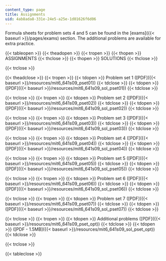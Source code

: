 ```yaml
---
content_type: page
title: Assignments
uid: 4ab8ada8-331e-24e5-a25e-1d01626f6d06
---
```


Formula sheets for problem sets 4 and 5 can be found in the [exams]({{< baseurl >}}/pages/exams) section. The additional problems are available for extra practice.

{{< tableopen >}}
{{< theadopen >}}
{{< tropen >}}
{{< thopen >}}
ASSIGNMENTS
{{< thclose >}}
{{< thopen >}}
SOLUTIONS
{{< thclose >}}

{{< trclose >}}

{{< theadclose >}}
{{< tropen >}}
{{< tdopen >}}
Problem set 1 ([PDF]({{< baseurl >}}/resources/mit6_641s09_pset01))
{{< tdclose >}}
{{< tdopen >}}
([PDF]({{< baseurl >}}/resources/mit6_641s09_sol_pset01))
{{< tdclose >}}

{{< trclose >}}
{{< tropen >}}
{{< tdopen >}}
Problem set 2 ([PDF]({{< baseurl >}}/resources/mit6_641s09_pset02))
{{< tdclose >}}
{{< tdopen >}}
([PDF]({{< baseurl >}}/resources/mit6_641s09_sol_pset02))
{{< tdclose >}}

{{< trclose >}}
{{< tropen >}}
{{< tdopen >}}
Problem set 3 ([PDF]({{< baseurl >}}/resources/mit6_641s09_pset03))
{{< tdclose >}}
{{< tdopen >}}
([PDF]({{< baseurl >}}/resources/mit6_641s09_sol_pset03))
{{< tdclose >}}

{{< trclose >}}
{{< tropen >}}
{{< tdopen >}}
Problem set 4 ([PDF]({{< baseurl >}}/resources/mit6_641s09_pset04))
{{< tdclose >}}
{{< tdopen >}}
([PDF]({{< baseurl >}}/resources/mit6_641s09_sol_pset04))
{{< tdclose >}}

{{< trclose >}}
{{< tropen >}}
{{< tdopen >}}
Problem set 5 ([PDF]({{< baseurl >}}/resources/mit6_641s09_pset05))
{{< tdclose >}}
{{< tdopen >}}
([PDF]({{< baseurl >}}/resources/mit6_641s09_sol_pset05))
{{< tdclose >}}

{{< trclose >}}
{{< tropen >}}
{{< tdopen >}}
Problem set 6 ([PDF]({{< baseurl >}}/resources/mit6_641s09_pset06))
{{< tdclose >}}
{{< tdopen >}}
([PDF]({{< baseurl >}}/resources/mit6_641s09_sol_pset06))
{{< tdclose >}}

{{< trclose >}}
{{< tropen >}}
{{< tdopen >}}
Problem set 7 ([PDF]({{< baseurl >}}/resources/mit6_641s09_pset07))
{{< tdclose >}}
{{< tdopen >}}
([PDF]({{< baseurl >}}/resources/mit6_641s09_sol_pset07))
{{< tdclose >}}

{{< trclose >}}
{{< tropen >}}
{{< tdopen >}}
Additional problems ([PDF]({{< baseurl >}}/resources/mit6_641s09_pset_opt))
{{< tdclose >}}
{{< tdopen >}}
([PDF - 1.5MB]({{< baseurl >}}/resources/mit6_641s09_sol_pset_opt))
{{< tdclose >}}

{{< trclose >}}

{{< tableclose >}}